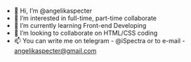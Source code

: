 - 👋 Hi, I’m @angelikaspecter
- 👀 I’m interested in full-time, part-time collaborate
- 🌱 I’m currently learning Front-end Developing
- 💞️ I’m looking to collaborate on HTML/CSS coding
- 📫 You can write me on telegram - @iSpectra or to e-mail - angelikaspecter@gmail.com

<!---
angelikaspecter/angelikaspecter is a ✨ special ✨ repository because its `README.md` (this file) appears on your GitHub profile.
You can click the Preview link to take a look at your changes.
--->
